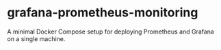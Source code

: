 # grafana-prometheus-monitoring
A minimal Docker Compose setup for deploying Prometheus and Grafana on a single machine.
